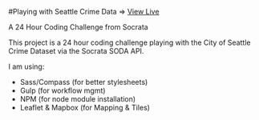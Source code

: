 #Playing with Seattle Crime Data => [View Live](http://mateoclarke.github.io/seattle-crime-data/])

A 24 Hour Coding Challenge from Socrata

This project is a 24 hour coding challenge playing with the City of Seattle Crime Dataset via the Socrata SODA API. 

I am using:
- Sass/Compass (for better stylesheets)
- Gulp (for workflow mgmt)
- NPM (for node module installation)
- Leaflet & Mapbox (for Mapping & Tiles)
